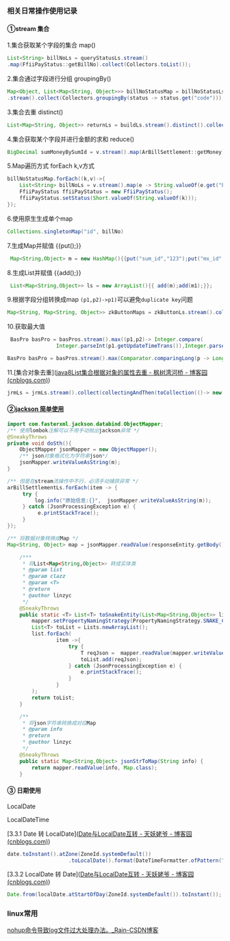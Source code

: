 ### 相关日常操作使用记录

#### ①stream 集合

1.集合获取某个字段的集合 map()

```java
List<String> billNoLs = queryStatusLs.stream()
.map(FfiiPayStatus::getBillNo).collect(Collectors.toList());
```

2.集合通过字段进行分组 groupingBy()

```java
Map<Object, List<Map<String, Object>>> billNoStatusMap = billNoStatusLs
.stream().collect(Collectors.groupingBy(status -> status.get("code")));
```

3.集合去重 distinct()

```java
List<Map<String, Object>> returnLs = buildLs.stream().distinct().collect(Collectors.toList());
```

4.集合获取某个字段并进行金额的求和 reduce()

```java
BigDecimal sumMoneyBySumId = v.stream().map(ArBillSettlement::getMoney).reduce(new BigDecimal("0.00"), BigDecimal::add);
```

5.Map遍历方式 forEach  k,v方式

```java
billNoStatusMap.forEach((k,v)->{
    List<String> billNoLs = v.stream().map(e -> String.valueOf(e.get("billNo"))).collect(Collectors.toList());
    FfiiPayStatus ffiiPayStatus = new FfiiPayStatus();
    ffiiPayStatus.setStatus(Short.valueOf(String.valueOf(k)));
});
```

6.使用原生生成单个map

```java
Collections.singletonMap("id", billNo)
```

7.生成Map并赋值 {{put();}}

```java
 Map<String,Object> m = new HashMap(){{put("sum_id","123");put("mx_id","001");put("money","11.01");}};
```

8.生成List并赋值 {{add();}}

```java
 List<Map<String,Object>> ls = new ArrayList(){{ add(m);add(m1);}};
```

9.根据字段分组转换成map    `(p1,p2)->p1)`可以避免`duplicate key`问题

```java
Map<String, Map<String, Object>> zkButtonMaps = zkButtonLs.stream().collect(Collectors.toMap(p -> String.valueOf(p.get("CODE")), p -> p, (p1,p2)->p1));
```

10.获取最大值

```java
 BasPro basPro = basPros.stream().max((p1,p2)-> Integer.compare(
                Integer.parseInt(p1.getUpdateTimeTrans()),Integer.parseInt(p2.getUpdateTimeTrans()))).get();

BasPro basPro = basPros.stream().max(Comparator.comparingLong(p -> Long.valueOf(p.getUpdateTimeTrans()))).get();

```

11.[集合对象去重]([java8List集合根据对象的属性去重 - 枫树湾河桥 - 博客园 (cnblogs.com)](https://www.cnblogs.com/fswhq/p/java8_list.html))

```java
jrmLs = jrmLs.stream().collect(collectingAndThen(toCollection(()-> new TreeSet<>(Comparator.comparing(JxdsRoleMenu::getMenuId))),ArrayList::new));
```



#### ②[jackson 简单使用](https://blog.csdn.net/u011054333/article/details/80504154/)

```java
import com.fasterxml.jackson.databind.ObjectMapper;
/** 使用lombok注解可以不用手动抛出jackson异常 */
@SneakyThrows
private void doSth(){
	ObjectMapper jsonMapper = new ObjectMapper();
    /** json对象格式化为字符串json*/
    jsonMapper.writeValueAsString(m);    
}

/** 但是在stream流操作中不行，必须手动捕获异常 */
arBillSettlementLs.forEach(item -> {
     try {
         log.info("原始信息:{}",  jsonMapper.writeValueAsString(m));
     } catch (JsonProcessingException e) {
          e.printStackTrace();
     }
});

/** 将数据对象转换成Map */
Map<String, Object> map = jsonMapper.readValue(responseEntity.getBody(), Map.class);

    /***
     * 将List<Map<String,Object>> 转成实体类
     * @param list
     * @param clazz
     * @param <T>
     * @return
     * @author linzyc
     */
    @SneakyThrows
    public static <T> List<T> toSnakeEntity(List<Map<String,Object>> list, Class<T> clazz){
        mapper.setPropertyNamingStrategy(PropertyNamingStrategy.SNAKE_CASE);
        List<T> toList = Lists.newArrayList();
        list.forEach(
                item ->{
                    try {
                        T reqJson =  mapper.readValue(mapper.writeValueAsString(item).toLowerCase(), clazz);
                        toList.add(reqJson);
                    } catch (JsonProcessingException e) {
                        e.printStackTrace();
                    }
                }
        );
        return toList;
    }

    /**
     * 将json字符串转换成对应Map
     * @param info
     * @return
     * @author linzyc
     */
    @SneakyThrows
    public static Map<String,Object> jsonStrToMap(String info) {
        return mapper.readValue(info, Map.class);
    }

```

#### ③ 日期使用

LocalDate

LocalDateTime

[3.3.1 Date 转 LocalDate]([Date与LocalDate互转 - 天妖姥爷 - 博客园 (cnblogs.com)](https://www.cnblogs.com/mafy/p/12810127.html))

```java
date.toInstant().atZone(ZoneId.systemDefault())
                    .toLocalDate().format(DateTimeFormatter.ofPattern("yyyy-MM-dd HH:mm:ss"))
```

[3.3.2 LocalDate 转 Date]([Date与LocalDate互转 - 天妖姥爷 - 博客园 (cnblogs.com)](https://www.cnblogs.com/mafy/p/12810127.html))

```java
Date.from(localDate.atStartOfDay(ZoneId.systemDefault()).toInstant());
```



### linux常用

[nohup命令导致log文件过大处理办法。_Rain-CSDN博客](https://blog.csdn.net/Rain_xiaolong/article/details/81942727)
